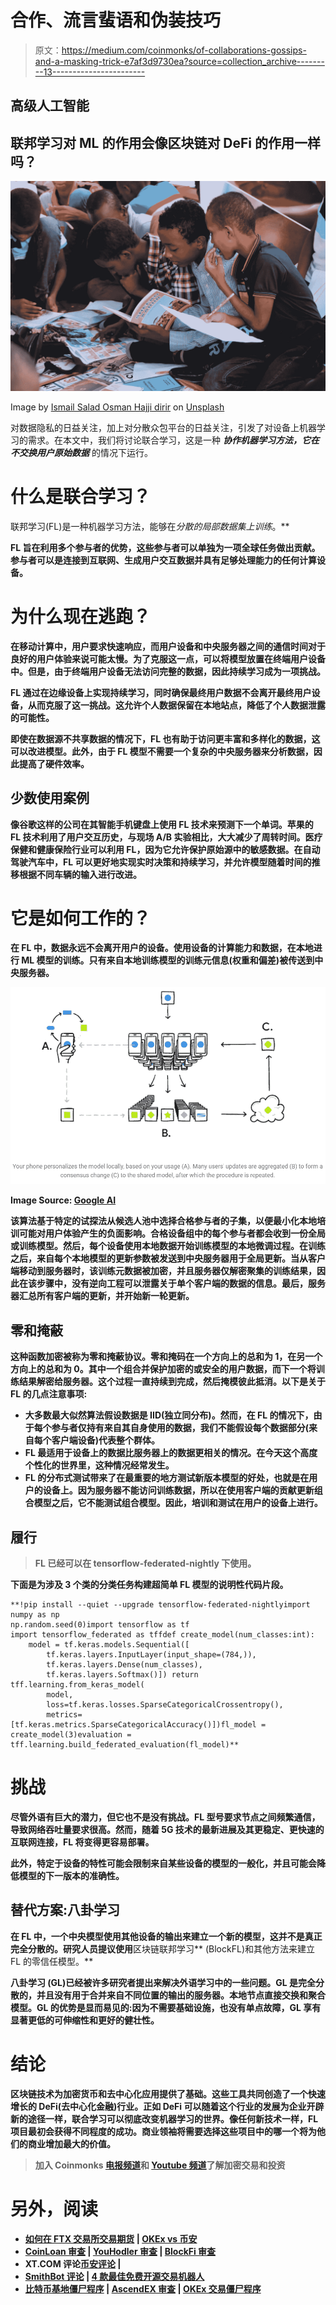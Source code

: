 # 合作、流言蜚语和伪装技巧

> 原文：<https://medium.com/coinmonks/of-collaborations-gossips-and-a-masking-trick-e7af3d9730ea?source=collection_archive---------13----------------------->

## 高级人工智能

## 联邦学习对 ML 的作用会像区块链对 DeFi 的作用一样吗？

![](img/a88a4cefa4bbcead5237326ba51a8d0e.png)

Image by [Ismail Salad Osman Hajji dirir](https://unsplash.com/@hajjidirir?utm_source=unsplash&utm_medium=referral&utm_content=creditCopyText) on [Unsplash](https://unsplash.com/s/photos/federated-learning?utm_source=unsplash&utm_medium=referral&utm_content=creditCopyText)

对数据隐私的日益关注，加上对分散众包平台的日益关注，引发了对设备上机器学习的需求。在本文中，我们将讨论联合学习，这是一种 ***协作机器学习方法，它在不交换用户原始数据*** 的情况下运行。

# 什么是联合学习？

联邦学习(FL)是一种机器学习方法，能够在*分散的局部数据集上训练*。**

**FL 旨在利用多个参与者的优势，这些参与者可以单独为一项全球任务做出贡献。参与者可以是连接到互联网、生成用户交互数据并具有足够处理能力的任何计算设备。**

# **为什么现在逃跑？**

**在移动计算中，用户要求快速响应，而用户设备和中央服务器之间的通信时间对于良好的用户体验来说可能太慢。为了克服这一点，可以将模型放置在终端用户设备中。但是，由于终端用户设备无法访问完整的数据，因此持续学习成为一项挑战。**

**FL 通过在边缘设备上实现持续学习，同时确保最终用户数据不会离开最终用户设备，从而克服了这一挑战。这允许个人数据保留在本地站点，降低了个人数据泄露的可能性。**

**即使在数据源不共享数据的情况下，FL 也有助于访问更丰富和多样化的数据，这可以改进模型。此外，由于 FL 模型不需要一个复杂的中央服务器来分析数据，因此提高了硬件效率。**

## **少数使用案例**

**像谷歌这样的公司在其智能手机键盘上使用 FL 技术来预测下一个单词。苹果的 FL 技术利用了用户交互历史，与现场 A/B 实验相比，大大减少了周转时间。医疗保健和健康保险行业可以利用 FL，因为它允许保护原始源中的敏感数据。在自动驾驶汽车中，FL 可以更好地实现实时决策和持续学习，并允许模型随着时间的推移根据不同车辆的输入进行改进。**

# **它是如何工作的？**

**在 FL 中，数据永远不会离开用户的设备。使用设备的计算能力和数据，在本地进行 ML 模型的训练。只有来自本地训练模型的训练元信息(权重和偏差)被传送到中央服务器。**

**![](img/8e43ab8dfe21150920dc97ba6cb3bbc8.png)**

**Image Source: [Google AI](https://ai.googleblog.com/2017/04/federated-learning-collaborative.html)**

**该算法基于特定的试探法从候选人池中选择合格参与者的子集，以便最小化本地培训可能对用户体验产生的负面影响。合格设备组中的每个参与者都会收到一份全局或训练模型。然后，每个设备使用本地数据开始训练模型的本地微调过程。在训练之后，来自每个本地模型的更新参数被发送到中央服务器用于全局更新。当从客户端移动到服务器时，该训练元数据被加密，并且服务器仅解密聚集的训练结果，因此在该步骤中，没有逆向工程可以泄露关于单个客户端的数据的信息。最后，服务器汇总所有客户端的更新，并开始新一轮更新。**

## **零和掩蔽**

**这种函数加密被称为零和掩蔽协议。零和掩码在一个方向上的总和为 1，在另一个方向上的总和为 0。其中一个组合并保护加密的或安全的用户数据，而下一个将训练结果解密给服务器。这个过程一直持续到完成，然后掩模彼此抵消。以下是关于 FL 的几点注意事项:**

*   **大多数最大似然算法假设数据是 IID(独立同分布)。然而，在 FL 的情况下，由于每个参与者仅持有来自其自身使用的数据，我们不能假设每个数据部分(来自每个客户端设备)代表整个群体。**
*   **FL 最适用于设备上的数据比服务器上的数据更相关的情况。在今天这个高度个性化的世界里，这种情况经常发生。**
*   **FL 的分布式测试带来了在最重要的地方测试新版本模型的好处，也就是在用户的设备上。因为服务器不能访问训练数据，所以在使用客户端的贡献更新组合模型之后，它不能测试组合模型。因此，培训和测试在用户的设备上进行。**

## **履行**

> **FL 已经可以在 tensorflow-federated-nightly 下使用。**

**下面是为涉及 3 个类的分类任务构建超简单 FL 模型的说明性代码片段。**

```
**!pip install --quiet --upgrade tensorflow-federated-nightlyimport numpy as np
np.random.seed(0)import tensorflow as tf
import tensorflow_federated as tffdef create_model(num_classes:int):
    model = tf.keras.models.Sequential([
        tf.keras.layers.InputLayer(input_shape=(784,)),
        tf.keras.layers.Dense(num_classes),
        tf.keras.layers.Softmax()]) return tff.learning.from_keras_model(
        model,
        loss=tf.keras.losses.SparseCategoricalCrossentropy(),
        metrics=[tf.keras.metrics.SparseCategoricalAccuracy()])fl_model = create_model(3)evaluation = tff.learning.build_federated_evaluation(fl_model)**
```

# **挑战**

**尽管外语有巨大的潜力，但它也不是没有挑战。FL 型号要求节点之间频繁通信，导致网络吞吐量要求很高。然而，随着 5G 技术的最新进展及其更稳定、更快速的互联网连接，FL 将变得更容易部署。**

**此外，特定于设备的特性可能会限制来自某些设备的模型的一般化，并且可能会降低模型的下一版本的准确性。**

## **替代方案:八卦学习**

**在 FL 中，一个中央模型使用其他设备的输出来建立一个新的模型，这并不是真正完全分散的。研究人员提议使用**区块链联邦学习** (BlockFL)和其他方法来建立 FL 的零信任模型。**

****八卦学习** (GL)已经被许多研究者提出来解决外语学习中的一些问题。GL 是完全分散的，并且没有用于合并来自不同位置的输出的服务器。本地节点直接交换和聚合模型。GL 的优势是显而易见的:因为不需要基础设施，也没有单点故障，GL 享有显著更低的可伸缩性和更好的健壮性。**

# **结论**

**区块链技术为加密货币和去中心化应用提供了基础。这些工具共同创造了一个快速增长的 DeFi(去中心化金融)行业。正如 DeFi 可以随着这个行业的发展为企业开辟新的途径一样，联合学习可以彻底改变机器学习的世界。像任何新技术一样，FL 项目最初会获得不同程度的成功。商业领袖将需要选择这些项目中的哪一个将为他们的商业增加最大的价值。**

> **加入 Coinmonks [电报频道](https://t.me/coincodecap)和 [Youtube 频道](https://www.youtube.com/c/coinmonks/videos)了解加密交易和投资**

# **另外，阅读**

*   **[如何在 FTX 交易所交易期货](https://coincodecap.com/ftx-futures-trading) | [OKEx vs 币安](https://coincodecap.com/okex-vs-binance)**
*   **[CoinLoan 审查](https://coincodecap.com/coinloan-review) | [YouHodler 审查](/coinmonks/youhodler-4-easy-ways-to-make-money-98969b9689f2) | [BlockFi 审查](https://coincodecap.com/blockfi-review)**
*   **XT.COM 评论[币安评论](https://coincodecap.com/profittradingapp-for-binance) |**
*   **[SmithBot 评论](https://coincodecap.com/smithbot-review) | [4 款最佳免费开源交易机器人](https://coincodecap.com/free-open-source-trading-bots)**
*   **[比特币基地僵尸程序](/coinmonks/coinbase-bots-ac6359e897f3) | [AscendEX 审查](/coinmonks/ascendex-review-53e829cf75fa) | [OKEx 交易僵尸程序](/coinmonks/okex-trading-bots-234920f61e60)**